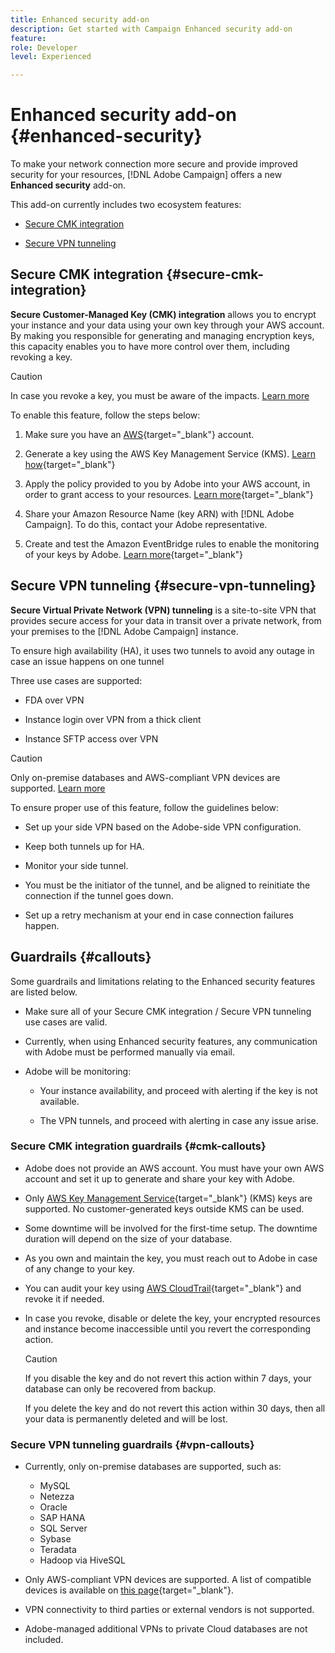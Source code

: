 ```yaml
---
title: Enhanced security add-on
description: Get started with Campaign Enhanced security add-on
feature: 
role: Developer
level: Experienced

---
```

# Enhanced security add-on {#enhanced-security}

To make your network connection more secure and provide improved security for your resources, [!DNL Adobe Campaign] offers a new **Enhanced security** add-on.

This add-on currently includes two ecosystem features:

* [Secure CMK integration](#secure-cmk-integration)

* [Secure VPN tunneling](#secure-vpn-tunneling)

## Secure CMK integration {#secure-cmk-integration}

**Secure Customer-Managed Key (CMK) integration** allows you to encrypt your instance and your data using your own key through your AWS account<!--instead of Adobe-owned keys-->. By making you responsible for generating and managing encryption keys, this capacity enables you to have more control over them, including revoking a key.

>[!CAUTION]
>
>In case you revoke a key, you must be aware of the impacts. [Learn more](#cmk-callouts)

To enable this feature, follow the steps below:

1. Make sure you have an [AWS](https://aws.amazon.com/){target="_blank"} account.

1. Generate a key using the AWS Key Management Service (KMS). [Learn how](https://docs.aws.amazon.com/kms/latest/developerguide/create-keys.html){target="_blank"}

1. Apply the policy provided to you by Adobe into your AWS account, in order to grant access to your resources. [Learn more](https://docs.aws.amazon.com/kms/latest/developerguide/key-policy-services.html){target="_blank"} <!--link TBC-->

1. Share your Amazon Resource Name (key ARN) with [!DNL Adobe Campaign]. To do this, contact your Adobe representative. <!--or Adobe transition manager?-->

1. Create and test the Amazon EventBridge rules to enable the monitoring of your keys by Adobe.​ [Learn more](https://docs.aws.amazon.com/eventbridge/latest/userguide/eb-rules.html){target="_blank"}

## Secure VPN tunneling {#secure-vpn-tunneling}

**Secure Virtual Private Network (VPN) tunneling** is a site-to-site VPN that provides secure access for your data in transit over a private network, from your premises to the [!DNL Adobe Campaign] instance.

<!--As it connects two networks together, it is a site-to-site VPN.-->

To ensure high availability (HA), it uses two tunnels to avoid any outage in case an issue happens on one tunnel

Three use cases are supported:

* FDA over VPN<!--to access your on-premise database from the Campaign instance over VPN-->

* Instance login over VPN from a thick client

* Instance SFTP access over VPN

>[!CAUTION]
>
>Only on-premise databases and AWS-compliant VPN devices are supported. [Learn more](#vpn-callouts)

To ensure proper use of this feature, follow the guidelines below:

* Set up your side VPN based on the Adobe-side VPN configuration.

* Keep both tunnels up for HA.

* Monitor your side tunnel.

* You must be the initiator of the tunnel, and be aligned to reinitiate the connection if the tunnel goes down.

* Set up a retry mechanism at your end in case connection failures happen.

## Guardrails {#callouts}

Some guardrails and limitations relating to the Enhanced security features are listed below.

* Make sure all of your Secure CMK integration / Secure VPN tunneling use cases are valid.

* Currently, when using Enhanced security features, any communication with Adobe must be performed manually via email.

* Adobe will be monitoring:

    * Your instance availability, and proceed with alerting if the key is not available.

    * The VPN tunnels, and proceed with alerting in case any issue arise.

### Secure CMK integration guardrails {#cmk-callouts}

* Adobe does not provide an AWS account. You must have your own AWS account and set it up to generate and share your key with Adobe.

* Only [AWS Key Management Service](https://docs.aws.amazon.com/kms/latest/developerguide/overview.html){target="_blank"} (KMS) keys are supported. No customer-generated keys outside KMS can be used.​

* Some downtime will be involved for the first-time setup. ​The downtime duration will depend on the size of your database.

* As you own and maintain the key, you must reach out to Adobe in case of any change to your key.​

* You can audit your key using [AWS CloudTrail](https://docs.aws.amazon.com/awscloudtrail/latest/userguide/cloudtrail-user-guide.html){target="_blank"} and revoke it if needed.​

* In case you revoke, disable or delete the key, your encrypted resources and instance become inaccessible until you revert the corresponding action.

    >[!CAUTION]
    >
    >If you disable the key and do not revert this action within 7 days, your database can only be recovered from backup.
    >
    >If you delete the key and do not revert this action within 30 days, then all your data is permanently deleted and will be lost.​

### Secure VPN tunneling guardrails {#vpn-callouts}

* Currently, only on-premise databases are supported, such as<!--Richa to check the list with PM-->:

    * MySQL
    * Netezza 
    * Oracle 
    * SAP HANA 
    * SQL Server 
    * Sybase 
    * Teradata 
    * Hadoop via HiveSQL

* Only AWS-compliant VPN devices are supported. A list of compatible devices is available on [this page](https://docs.aws.amazon.com/vpn/latest/s2svpn/your-cgw.html#example-configuration-files){target="_blank"}<!--check which list should be communicated-->.

* VPN connectivity to third parties or external vendors is not supported.

* Adobe-managed additional VPNs to private Cloud databases are not included.
